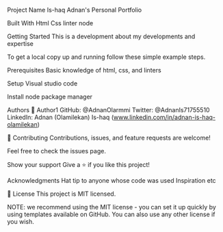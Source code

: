 Project Name
Is-haq Adnan's Personal Portfolio

Built With
Html
Css
linter
node

Getting Started
This is a development about my developments and expertise

To get a local copy up and running follow these simple example steps.

Prerequisites
Basic knowledge of html, css, and linters

Setup
Visual studio code

Install
node package manager

Authors
👤 Author1
GitHub: @AdnanOlarmmi
Twitter: @AdnanIs71755510
LinkedIn: Adnan (Olamilekan) Is-haq  (www.linkedin.com/in/adnan-is-haq-olamilekan)

🤝 Contributing
Contributions, issues, and feature requests are welcome!

Feel free to check the issues page.

Show your support
Give a ⭐️ if you like this project!

Acknowledgments
Hat tip to anyone whose code was used
Inspiration
etc

📝 License
This project is MIT licensed.

NOTE: we recommend using the MIT license - you can set it up quickly by using templates available on GitHub. You can also use any other license if you wish.